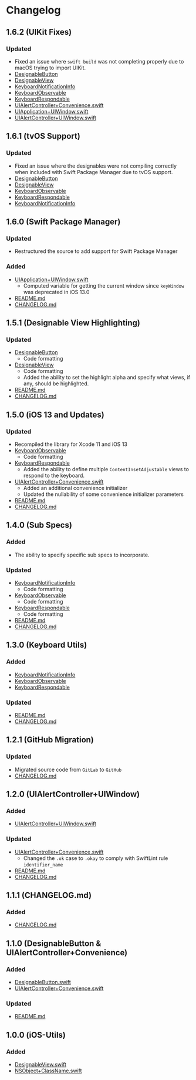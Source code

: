 # Changelog

## 1.6.2 (UIKit Fixes)

### Updated

- Fixed an issue where `swift build` was not completing properly due to macOS trying to import UIKit.
- [DesignableButton](./Sources/iOS&#32;Utils/DesignableButton.swift)
- [DesignableView](./Sources/iOS&#32;Utils/DesignableView.swift)
- [KeyboardNotificationInfo](./Sources/iOS&#32;Utils/KeyboardNotificationInfo.swift)
- [KeyboardObservable](./Sources/iOS&#32;Utils/KeyboardObservable.swift)
- [KeyboardRespondable](./Sources/iOS&#32;Utils/KeyboardRespondable.swift)
- [UIAlertController+Convenience.swift](./Sources/iOS&#32;Utils/UIAlertController+Convenience.swift)
- [UIApplication+UIWindow.swift](./Sources/iOS&#32;Utils/UIApplication+UIWindow.swift)
- [UIAlertController+UIWindow.swift](./Sources/iOS&#32;Utils/UIAlertController+UIWindow.swift)

## 1.6.1 (tvOS Support)

### Updated

- Fixed an issue where the designables were not compiling correctly when included with Swift Package Manager due to tvOS support.
- [DesignableButton](./Sources/iOS&#32;Utils/DesignableButton.swift)
- [DesignableView](./Sources/iOS&#32;Utils/DesignableView.swift)
- [KeyboardObservable](./Sources/iOS&#32;Utils/KeyboardObservable.swift)
- [KeyboardRespondable](./Sources/iOS&#32;Utils/KeyboardRespondable.swift)
- [KeyboardNotificationInfo](./Sources/iOS&#32;Utils/KeyboardNotificationInfo.swift)

## 1.6.0 (Swift Package Manager)

### Updated

- Restructured the source to add support for Swift Package Manager

### Added

- [UIApplication+UIWindow.swift](./Sources/iOS&#32;Utils/UIApplication+UIWindow.swift)
    - Computed variable for getting the current window since `keyWindow` was deprecated in iOS 13.0
- [README.md](./README.md)
- [CHANGELOG.md](./CHANGELOG.md)

## 1.5.1 (Designable View Highlighting)

### Updated

- [DesignableButton](./Sources/iOS&#32;Utils/DesignableButton.swift)
    - Code formatting
- [DesignableView](./Sources/iOS&#32;Utils/DesignableView.swift)
    - Code formatting
    - Added the ability to set the highlight alpha and specify what views, if any, should be highlighted.
- [README.md](./README.md)
- [CHANGELOG.md](./CHANGELOG.md)

## 1.5.0 (iOS 13 and Updates)

### Updated

- Recompiled the library for Xcode 11 and iOS 13
- [KeyboardObservable](./Sources/iOS&#32;Utils/KeyboardObservable.swift)
  - Code formatting
- [KeyboardRespondable](./Sources/iOS&#32;Utils/KeyboardRespondable.swift)
  - Added the ability to define multiple `ContentInsetAdjustable` views to respond to the keyboard.
- [UIAlertController+Convenience.swift](./Sources/iOS&#32;Utils/UIAlertController+Convenience.swift)
  - Added an additional convenience initializer
  - Updated the nullability of some convenience initializer parameters
- [README.md](./README.md)
- [CHANGELOG.md](./CHANGELOG.md)

## 1.4.0 (Sub Specs)

### Added

- The ability to specify specific sub specs to incorporate.

### Updated

- [KeyboardNotificationInfo](./Sources/iOS&#32;Utils/KeyboardNotificationInfo.swift)
  - Code formatting
- [KeyboardObservable](./Sources/iOS&#32;Utils/KeyboardObservable.swift)
  - Code formatting
- [KeyboardRespondable](./Sources/iOS&#32;Utils/KeyboardRespondable.swift)
  - Code formatting
- [README.md](./README.md)
- [CHANGELOG.md](./CHANGELOG.md)

## 1.3.0 (Keyboard Utils)

### Added

- [KeyboardNotificationInfo](./Sources/iOS&#32;Utils/KeyboardNotificationInfo.swift)
- [KeyboardObservable](./Sources/iOS&#32;Utils/KeyboardObservable.swift)
- [KeyboardRespondable](./Sources/iOS&#32;Utils/KeyboardRespondable.swift)

### Updated

- [README.md](./README.md)
- [CHANGELOG.md](./CHANGELOG.md)

## 1.2.1 (GitHub Migration)

### Updated

- Migrated source code from `GitLab` to `GitHub`
- [CHANGELOG.md](./CHANGELOG.md)

## 1.2.0 (UIAlertController+UIWindow)

### Added

- [UIAlertController+UIWindow.swift](./Sources/iOS&#32;Utils/UIAlertController+UIWindow.swift)

### Updated

- [UIAlertController+Convenience.swift](./Sources/iOS&#32;Utils/UIAlertController+Convenience.swift)
  - Changed the `.ok` case to `.okay` to comply with SwiftLint rule `identifier_name`
- [README.md](./README.md)
- [CHANGELOG.md](./CHANGELOG.md)

## 1.1.1 (CHANGELOG.md)

### Added

- [CHANGELOG.md](./CHANGELOG.md)

## 1.1.0 (DesignableButton & UIAlertController+Convenience)

### Added

- [DesignableButton.swift](./Sources/iOS&#32;Utils/DesignableButton.swift)
- [UIAlertController+Convenience.swift](./Sources/iOS&#32;Utils/UIAlertController+Convenience.swift)

### Updated

- [README.md](./README.md)

## 1.0.0 (iOS-Utils)

### Added

- [DesignableView.swift](./Sources/iOS&#32;Utils/DesignableView.swift)
- [NSObject+ClassName.swift](./Sources/iOS&#32;Utils/NSObject+ClassName.swift)
